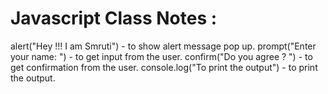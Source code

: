 # Javascript Class Notes :

alert("Hey !!! I am Smruti") - to show alert message pop up.
prompt("Enter your name: ") - to get input from the user.
confirm("Do you agree ? ") - to get confirmation from the user.
console.log("To print the output") - to print the output.

